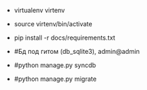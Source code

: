 
  - virtualenv virtenv
  - source virtenv/bin/activate
  - pip install -r docs/requirements.txt


  - #Бд под гитом (db_sqlite3), admin@admin
  - #python manage.py syncdb
  - #python manage.py migrate
